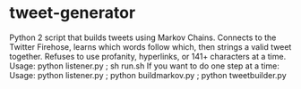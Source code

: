 # tweet-generator
Python 2 script that builds tweets using Markov Chains. Connects to the Twitter Firehose, learns which words follow which, then strings a valid tweet together. Refuses to use profanity, hyperlinks, or 141+ characters at a time.
Usage: python listener.py <subject>; sh run.sh <subject> <num of tweets>
If you want to do one step at a time:
Usage: python listener.py <subject>; python buildmarkov.py <subject>; python tweetbuilder.py <num of tweets>

